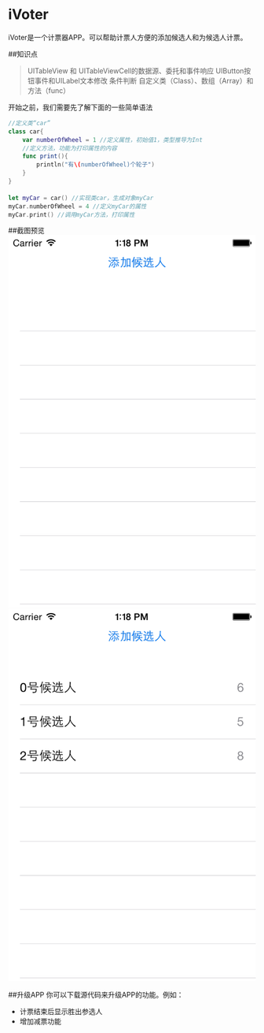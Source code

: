 iVoter
========
iVoter是一个计票器APP。可以帮助计票人方便的添加候选人和为候选人计票。

##知识点
> UITableView 和 UITableViewCell的数据源、委托和事件响应
> UIButton按钮事件和UILabel文本修改
> 条件判断
> 自定义类（Class）、数组（Array）和方法（func）

开始之前，我们需要先了解下面的一些简单语法
```swift
//定义类“car”
class car{
    var numberOfWheel = 1 //定义属性，初始值1，类型推导为Int
    //定义方法，功能为打印属性的内容
    func print(){
        println("有\(numberOfWheel)个轮子")
    }
}

let myCar = car() //实现类car，生成对象myCar
myCar.numberOfWheel = 4 //定义myCar的属性
myCar.print() //调用myCar方法，打印属性
```

##截图预览
![截图1](\preview\ScreenShot1.png)
![截图2](\preview\ScreenShot2.png)

##升级APP
  你可以下载源代码来升级APP的功能。例如：

- 计票结束后显示胜出参选人
- 增加减票功能